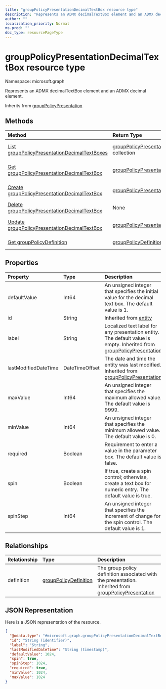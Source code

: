 ```yaml
---
title: "groupPolicyPresentationDecimalTextBox resource type"
description: "Represents an ADMX decimalTextBox element and an ADMX decimal element."
author: ""
localization_priority: Normal
ms.prod: ""
doc_type: resourcePageType
---
```


# groupPolicyPresentationDecimalTextBox resource type


Namespace: microsoft.graph

Represents an ADMX decimalTextBox element and an ADMX decimal element.


Inherits from [groupPolicyPresentation](../resources/grouppolicypresentation.md)

## Methods
|Method|Return Type|Description|
|:---|:---|:---|
|[List groupPolicyPresentationDecimalTextBoxes](../api/grouppolicypresentationdecimaltextbox-list.md)|[groupPolicyPresentationDecimalTextBox](../resources/grouppolicypresentationdecimaltextbox.md) collection|List properties and relationships of the [groupPolicyPresentationDecimalTextBox](../resources/grouppolicypresentationdecimaltextbox.md) objects.|
|[Get groupPolicyPresentationDecimalTextBox](../api/grouppolicypresentationdecimaltextbox-get.md)|[groupPolicyPresentationDecimalTextBox](../resources/grouppolicypresentationdecimaltextbox.md)|Read properties and relationships of the [groupPolicyPresentationDecimalTextBox](../resources/grouppolicypresentationdecimaltextbox.md) object.|
|[Create groupPolicyPresentationDecimalTextBox](../api/grouppolicypresentationdecimaltextbox-create.md)|[groupPolicyPresentationDecimalTextBox](../resources/grouppolicypresentationdecimaltextbox.md)|Create a new [groupPolicyPresentationDecimalTextBox](../resources/grouppolicypresentationdecimaltextbox.md) object.|
|[Delete groupPolicyPresentationDecimalTextBox](../api/grouppolicypresentationdecimaltextbox-delete.md)|None|Deletes a [groupPolicyPresentationDecimalTextBox](../resources/grouppolicypresentationdecimaltextbox.md).|
|[Update groupPolicyPresentationDecimalTextBox](../api/grouppolicypresentationdecimaltextbox-update.md)|[groupPolicyPresentationDecimalTextBox](../resources/grouppolicypresentationdecimaltextbox.md)|Update the properties of a [groupPolicyPresentationDecimalTextBox](../resources/grouppolicypresentationdecimaltextbox.md) object.|
|[Get groupPolicyDefinition](../api/grouppolicydefinition-get.md)|[groupPolicyDefinition](../resources/grouppolicydefinition.md)|Read properties and relationships of the [groupPolicyDefinition](../resources/grouppolicydefinition.md) object.|

## Properties
|Property|Type|Description|
|:---|:---|:---|
|defaultValue|Int64|An unsigned integer that specifies the initial value for the decimal text box. The default value is 1.|
|id|String| Inherited from [entity](../resources/entity.md)|
|label|String|Localized text label for any presentation entity. The default value is empty. Inherited from [groupPolicyPresentation](../resources/grouppolicypresentation.md)|
|lastModifiedDateTime|DateTimeOffset|The date and time the entity was last modified. Inherited from [groupPolicyPresentation](../resources/grouppolicypresentation.md)|
|maxValue|Int64|An unsigned integer that specifies the maximum allowed value. The default value is 9999.|
|minValue|Int64|An unsigned integer that specifies the minimum allowed value. The default value is 0.|
|required|Boolean|Requirement to enter a value in the parameter box. The default value is false.|
|spin|Boolean|If true, create a spin control; otherwise, create a text box for numeric entry. The default value is true.|
|spinStep|Int64|An unsigned integer that specifies the increment of change for the spin control. The default value is 1.|

## Relationships
|Relationship|Type|Description|
|:---|:---|:---|
|definition|[groupPolicyDefinition](../resources/grouppolicydefinition.md)|The group policy definition associated with the presentation. Inherited from [groupPolicyPresentation](../resources/grouppolicypresentation.md)|

## JSON Representation
Here is a JSON representation of the resource.
<!-- {
  "blockType": "resource",
  "keyProperty": "id",
  "@odata.type": "microsoft.graph.groupPolicyPresentationDecimalTextBox",
  "baseType": "microsoft.graph.groupPolicyPresentation",
  "openType": false
}
-->
``` json
{
  "@odata.type": "#microsoft.graph.groupPolicyPresentationDecimalTextBox",
  "id": "String (identifier)",
  "label": "String",
  "lastModifiedDateTime": "String (timestamp)",
  "defaultValue": 1024,
  "spin": true,
  "spinStep": 1024,
  "required": true,
  "minValue": 1024,
  "maxValue": 1024
}
```

